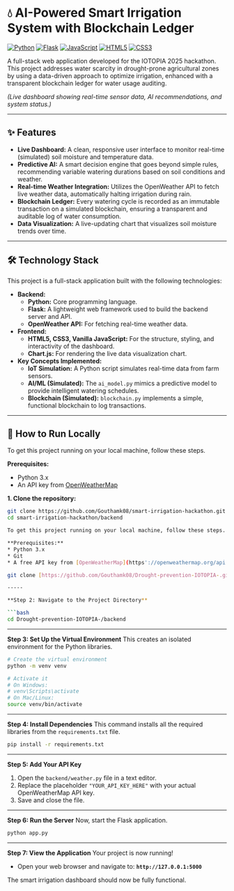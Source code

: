 # 💧 AI-Powered Smart Irrigation System with Blockchain Ledger

[![Python](https://img.shields.io/badge/Python-3776AB?style=for-the-badge&logo=python&logoColor=white)]()
[![Flask](https://img.shields.io/badge/Flask-000000?style=for-the-badge&logo=flask&logoColor=white)]()
[![JavaScript](https://img.shields.io/badge/JavaScript-F7DF1E?style=for-the-badge&logo=javascript&logoColor=black)]()
[![HTML5](https://img.shields.io/badge/HTML5-E34F26?style=for-the-badge&logo=html5&logoColor=white)]()
[![CSS3](https://img.shields.io/badge/CSS3-1572B6?style=for-the-badge&logo=css3&logoColor=white)]()

A full-stack web application developed for the IOTOPIA 2025 hackathon. This project addresses water scarcity in drought-prone agricultural zones by using a data-driven approach to optimize irrigation, enhanced with a transparent blockchain ledger for water usage auditing.


*(Live dashboard showing real-time sensor data, AI recommendations, and system status.)*

---
## ✨ Features

* **Live Dashboard:** A clean, responsive user interface to monitor real-time (simulated) soil moisture and temperature data.
* **Predictive AI:** A smart decision engine that goes beyond simple rules, recommending variable watering durations based on soil conditions and weather.
* **Real-time Weather Integration:** Utilizes the OpenWeather API to fetch live weather data, automatically halting irrigation during rain.
* **Blockchain Ledger:** Every watering cycle is recorded as an immutable transaction on a simulated blockchain, ensuring a transparent and auditable log of water consumption.
* **Data Visualization:** A live-updating chart that visualizes soil moisture trends over time.

---
## 🛠️ Technology Stack

This project is a full-stack application built with the following technologies:

* **Backend:**
    * **Python:** Core programming language.
    * **Flask:** A lightweight web framework used to build the backend server and API.
    * **OpenWeather API:** For fetching real-time weather data.
* **Frontend:**
    * **HTML5, CSS3, Vanilla JavaScript:** For the structure, styling, and interactivity of the dashboard.
    * **Chart.js:** For rendering the live data visualization chart.
* **Key Concepts Implemented:**
    * **IoT Simulation:** A Python script simulates real-time data from farm sensors.
    * **AI/ML (Simulated):** The `ai_model.py` mimics a predictive model to provide intelligent watering schedules.
    * **Blockchain (Simulated):** `blockchain.py` implements a simple, functional blockchain to log transactions.

---
## 🚀 How to Run Locally

To get this project running on your local machine, follow these steps.

**Prerequisites:**
* Python 3.x
* An API key from [OpenWeatherMap](https://openweathermap.org/api)

**1. Clone the repository:**
```bash
git clone https://github.com/Gouthamk08/smart-irrigation-hackathon.git
cd smart-irrigation-hackathon/backend

To get this project running on your local machine, follow these steps.

**Prerequisites:**
* Python 3.x
* Git
* A free API key from [OpenWeatherMap](https'://openweathermap.org/api')

git clone [https://github.com/Gouthamk08/Drought-prevention-IOTOPIA-.git](https://github.com/Gouthamk08/Drought-prevention-IOTOPIA-.git)

-----

**Step 2: Navigate to the Project Directory**

```bash
cd Drought-prevention-IOTOPIA-/backend
```

-----

**Step 3: Set Up the Virtual Environment**
This creates an isolated environment for the Python libraries.

```bash
# Create the virtual environment
python -m venv venv

# Activate it
# On Windows:
# venv\Scripts\activate
# On Mac/Linux:
source venv/bin/activate
```

-----

**Step 4: Install Dependencies**
This command installs all the required libraries from the `requirements.txt` file.

```bash
pip install -r requirements.txt
```

-----

**Step 5: Add Your API Key**

1.  Open the `backend/weather.py` file in a text editor.
2.  Replace the placeholder `"YOUR_API_KEY_HERE"` with your actual OpenWeatherMap API key.
3.  Save and close the file.

-----

**Step 6: Run the Server**
Now, start the Flask application.

```bash
python app.py
```

-----

**Step 7: View the Application**
Your project is now running\!

  * Open your web browser and navigate to: **`http://127.0.0.1:5000`**

The smart irrigation dashboard should now be fully functional.

```
```
